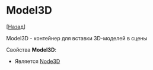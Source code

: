 # Model3D

[[Назад](@MenuBar.MenuCreate)]

Model3D - контейнер для вставки 3D-моделей в сцены

Свойства **Model3D**:

* Является [Node3D](@Node.3D.Node3D)
